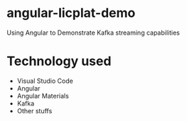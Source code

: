 # angular-licplat-demo
Using Angular to Demonstrate Kafka streaming capabilities

# Technology used
- Visual Studio Code
- Angular
- Angular Materials
- Kafka
- Other stuffs
